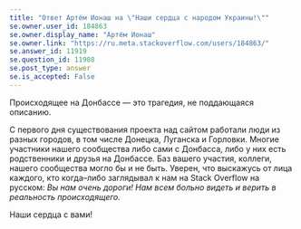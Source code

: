 ```yaml
---
title: "Ответ Артём Ионаш на \"Наши сердца с народом Украины!\""
se.owner.user_id: 184863
se.owner.display_name: "Артём Ионаш"
se.owner.link: "https://ru.meta.stackoverflow.com/users/184863/"
se.answer_id: 11919
se.question_id: 11908
se.post_type: answer
se.is_accepted: False
---
```


Происходящее на Донбассе — это трагедия, не поддающаяся описанию.

С первого дня существования проекта над сайтом работали люди из разных городов, в том числе Донецка, Луганска и Горловки. Многие участники нашего сообщества либо сами с Донбасса, либо у них есть родственники и друзья на Донбассе. Баз вашего участия, коллеги, нашего сообщества могло бы и не быть. Уверен, что выскажусь от лица каждого, кто когда–либо заглядывал к нам на Stack Overflow на русском: *Вы нам очень дороги! Нам всем больно видеть и верить в реальность происходящего.*

Наши сердца с вами!
